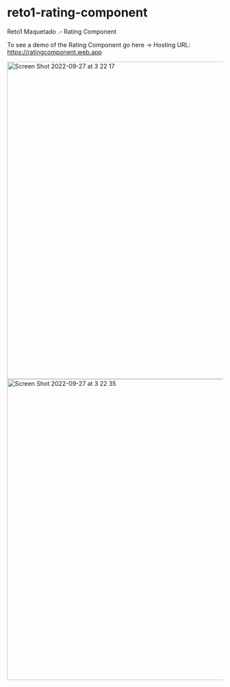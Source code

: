 # reto1-rating-component
Reto1 Maquetado .- Rating Component

To see a demo of the Rating Component go here -> Hosting URL: https://ratingcomponent.web.app

<img width="742" alt="Screen Shot 2022-09-27 at 3 22 17" src="https://user-images.githubusercontent.com/49304924/192473926-861d72fd-eb75-435b-8af2-907d73c9b563.png">
<img width="704" alt="Screen Shot 2022-09-27 at 3 22 35" src="https://user-images.githubusercontent.com/49304924/192473936-722ce3d3-1bf7-48d8-bcbb-1682739b7c65.png">
